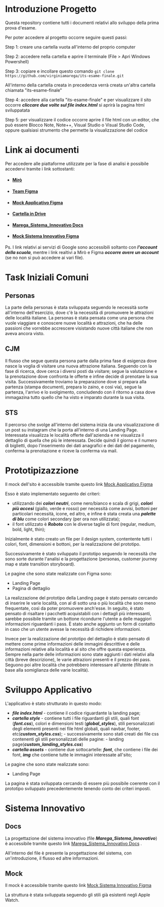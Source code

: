 # Introduzione Progetto
Questa repository contiene tutti i documenti relativi allo sviluppo della prima prova d'esame.

Per poter accedere al progetto occorre seguire questi passi:

Step 1: creare una cartella vuota all'interno del proprio computer

Step 2: accedere nella cartella e aprire il terminale (File > Apri Windows Powershell)

Step 3: copiare e incollare questo comando
        ```
        git clone https://github.com/virginiamarega/its-esame-finale.git
        ```
        
All'interno della cartella creata in precedenza verrà creata un'altra cartella chiamata "its-esame-finale"

Step 4: accedere alla cartella "its-esame-finale" e per visualizzare il sito occorre ***cliccare due volte sul file index.html***
        si aprirà la pagina html sviluppatata

Step 5: per visualizzare il codice occorre aprire il file html con un editor, che può essere Blocco Note, Note++, Visual Studio o Visual Studio Code, oppure qualsiasi strumento che permette la visualizzazione del codice

# Link ai documenti
Per accedere alle piattaforme utilizzate per la fase di analisi è possibile accedervi tramite i link sottostanti:
- #### [Mirò](https://miro.com/app/board/o9J_l6MkzoQ=/)
- #### [Team Figma](https://www.figma.com/team_invite/redeem/VCxzwCAo70golS8wMFtxZi)
- #### [Mock Applicativo Figma](https://www.figma.com/file/gapy1TGFhutlHgAi2yHmw1/Applicativo?node-id=0%3A1)
- #### [Cartella in Drive](https://drive.google.com/drive/folders/1FQEXgmy4oxFInOlcd2wIREhmhkMsuFx6?usp=sharing)
- #### [Marega_Sistema_Innovativo Docs](https://docs.google.com/document/d/1-jHPAbyxrSvylMH0Qjzta6vDXQ8XkOgLEQB9oXpcWys/edit?usp=sharing)
- #### [Mock Sistema Innovativo Figma](https://www.figma.com/file/yFbcnxLfTM5d7f6pCT7t0a/Sistema-Innovativo?node-id=0%3A1)

Ps. I link relativi ai servizi di Google sono accessibili soltanto con ***l'account della scuola***, mentre i link realtivi a Mirò e Figma ***occorre avere un account*** (se no non si può accedere ai vari file).

# Task Iniziali Comuni

## Personas
La parte della personas è stata sviluppata seguendo le necessità sorte all'interno dell'esercizio, dove c'è la necessità di promuovere le attrazioni delle località italiane.  La personas è stata pensata come una persona che vuole viaggiare e conoscere nuove località e attrazioni, che ha delle passioni che vorrebbe accrescere visistando nuove città italiane che non aveva ancora visto.

## CJM
Il flusso che segue questa persona parte dalla prima fase di esigenza dove nasce la voglia di visitare una nuova attrazione italiana.
Seguendo con la fase di ricerca, dove cerca i diversi posti da visitare; segue la valutazione e la prenotazione dove confronta le offerte e infine decide di prenotare la sua visita. Successivamente troviamo la preparazione dove si prepara alla partenza (stampa documenti, prepara lo zaino, e così via), segue la partenza, l'arrivo e lo svolgimento, concludendo con il ritorno a casa dove immagazina tutto quello che ha visto e imparato durante la sua visita.

## STS
Il percorso che svolge all'interno del sistema inizia da una visualizzazione di un post su instagram che la porta all'interno di una Landing Page. Interessata visualizza le località offerte dall'azienda e ne visualizza il dettaglio di quella che più le interessata. Decide quindi il giorno e il numero di biglietti, dopo l'inserimento dei dati anagrafici e dei dati del pagamento, conferma la prenotazione e riceve la conferma via mail.

# Prototipizazzione
Il mock dell'sito è accessibile tramite questo link [Mock Applicativo Figma](https://www.figma.com/file/gapy1TGFhutlHgAi2yHmw1/Applicativo?node-id=0%3A1)

Esso è stato implementato seguento dei criteri:
- utilizzando dei ***colori neutri***, come nero/bianco e scala di grigi, ***colori più accesi*** (giallo, verde e rosso) per necessità come avvisi, bottoni per particolari necessità, icone, ed altro, e infine è stata creata una ***palette di blu*** come colori secondary (per ora non utilizzata);
- il font utilizzato è ***Roboto*** con le diverse taglie di font (regular, medium, bold, light, thin);

Inizialmente è stato creato un file per il design system, contentente tutti i colori, font, dimensioni e bottoni, per la realizzazione del prototipo.

Successivamente è stato sviluppato il prototipo seguendo le necessità che sono sorte durante l'analisi e la progettazione (personas, customer journey map e state transition storyboard).

Le pagine che sono state realizzate con Figma sono:
- Landing Page
- Pagina di dettaglio

La realizzazione del prototipo della Landing page è stato pensato cercando di inserire le varie località, con al di sotto una o più località che sono meno frequentate, così da poter promuovere anch'esse. In seguito, è stato pensato di risaltare i pacchetti acquistabili con i dettagli più interessanti, sarebbe possibile tramite un bottone ricondurre l'utente a delle maggiori informazioni riguardanti i pass.
È stato anche aggiunto un form di contatto in caso che un utente avesse la necessità di richidere informazioni.

Invece per la realizzazione del prototipo del dettaglio è stato pensato di mettere come prime informazioni delle immagini descrittive e delle informazioni relative alla località e al sito che offre questa esperienza. Sempre nella parte delle informazioni sono state aggiunti i dati relativi alla città (breve descrizione), le varie attrazioni presenti e il prezzo dei pass.
Seguono poi altre località che potrebbero interessare all'utente (filtrate in base alla somiglianza delle varie località).

# Sviluppo Applicativo
L'applicativo è stato strutturato in questo modo:
- ***file index.html*** - contiene il codice riguardante la landing page;
- ***cartella style*** - contiene tutti i file riguardanti gli stili, quali font (***font.css***), colori e dimensioni testi (***global_styles***), stili personalizzati degli elementi presenti nei file html globali, quali navbar, footer, etc(***custom_styles.css***);
        - successivamente sono stati creati dei file css contenenti gli stili personalizzati delle pagine:
                - landing page(***custom_landing_styles.css***)
- ***cartella assets*** - contiene due sottocartelle: ***font***, che contiene i file dei font, ***img*** che contiene tutte le immagini interessate all'sito;

Le pagine che sono state realizzate sono:
- Landing Page

La pagina è stata sviluppata cercando di essere più possibile coerente con il prototipo sviluppato precedentemente tenendo conto dei criteri imposti.

# Sistema Innovativo
## Docs
La progettazione del sistema innovativo (file ***Marega_Sistema_Innovativo***) è accessibile tramite questo link [Marega_Sistema_Innovativo Docs](https://docs.google.com/document/d/1-jHPAbyxrSvylMH0Qjzta6vDXQ8XkOgLEQB9oXpcWys/edit?usp=sharing) .

All'interno del file è presente la progettazione del sistema, con un'introduzione, il flusso ed altre informazioni.

## Mock
Il mock è accessibile tramite questo link [Mock Sistema Innovativo Figma](https://www.figma.com/file/yFbcnxLfTM5d7f6pCT7t0a/Sistema-Innovativo?node-id=0%3A1)

La struttura è stata sviluppata seguendo gli stili già esistenti negli Apple Watch.
